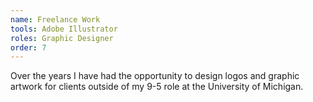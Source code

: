 ```yaml
---
name: Freelance Work
tools: Adobe Illustrator
roles: Graphic Designer
order: 7
---
```

Over the years I have had the opportunity to design logos
and graphic artwork for clients outside of my 9-5 role at
the University of Michigan.
